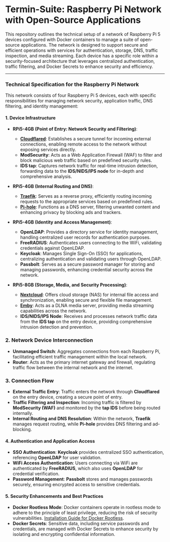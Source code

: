 # Termin-Suite: Raspberry Pi Network with Open-Source Applications

This repository outlines the technical setup of a network of Raspberry Pi 5 devices configured with Docker containers to manage a suite of open-source applications. The network is designed to support secure and efficient operations with services for authentication, storage, DNS, traffic inspection, and media streaming. Each device has a specific role within a security-focused architecture that leverages centralized authentication, traffic filtering, and Docker Secrets to enhance security and efficiency.

---

### Technical Specification for the Raspberry Pi Network

This network consists of four Raspberry Pi 5 devices, each with specific responsibilities for managing network security, application traffic, DNS filtering, and identity management:

#### 1. **Device Infrastructure**

   - **RPi5-4GB (Point of Entry: Network Security and Filtering)**:
     - **[Cloudflared](https://developers.cloudflare.com/cloudflare-one/connections/connect-networks)**: Establishes a secure tunnel for incoming external connections, enabling remote access to the network without exposing services directly.
     - **ModSecurity**: Acts as a Web Application Firewall (WAF) to filter and block malicious web traffic based on predefined security rules.
     - **IDS tap**: Captures network traffic for real-time intrusion detection, forwarding data to the **IDS/NIDS/IPS node** for in-depth and comprehensive analysis.

   - **RPi5-4GB (Internal Routing and DNS)**:
     - **[Traefik](https://doc.traefik.io/traefik)**: Serves as a reverse proxy, efficiently routing incoming requests to the appropriate services based on predefined rules.
     - **[Pi-hole](https://docs.pi-hole.net)**: Functions as a DNS server, filtering unwanted content and enhancing privacy by blocking ads and trackers.

   - **RPi5-4GB (Identity and Access Management)**:
     - **OpenLDAP**: Provides a directory service for identity management, handling centralized user records for authentication purposes.
     - **FreeRADIUS**: Authenticates users connecting to the WiFi, validating credentials against OpenLDAP.
     - **Keycloak**: Manages Single Sign-On (SSO) for applications, centralizing authentication and validating users through OpenLDAP.
     - **Passbolt**: Serves as a secure password manager for storing and managing passwords, enhancing credential security across the network.

   - **RPi5-8GB (Storage, Media, and Security Processing)**:
     - **[Nextcloud](https://docs.nextcloud.com/server/latest/admin_manual)**: Offers cloud storage (NAS) for internal file access and synchronization, enabling secure and flexible file management.
     - **[Emby](https://emby.media/support/articles/Home.html)**: Acts as a DLNA media server, providing media streaming capabilities across the network.
     - **IDS/NIDS/IPS Node**: Receives and processes network traffic data from the **IDS tap** on the entry device, providing comprehensive intrusion detection and prevention.

### 2. Network Device Interconnection

   - **Unmanaged Switch**: Aggregates connections from each Raspberry Pi, facilitating efficient traffic management within the local network.
   - **Router**: Acts as the primary internet gateway and firewall, regulating traffic flow between the internal network and the internet.

### 3. Connection Flow

   - **External Traffic Entry**: Traffic enters the network through **Cloudflared** on the entry device, creating a secure point of entry.
   - **Traffic Filtering and Inspection**: Incoming traffic is filtered by **ModSecurity (WAF)** and monitored by the **tap IDS** before being routed internally.
   - **Internal Routing and DNS Resolution**: Within the network, **Traefik** manages request routing, while **Pi-hole** provides DNS filtering and ad-blocking.

#### 4. **Authentication and Application Access**
   - **SSO Authentication**: **Keycloak** provides centralized SSO authentication, referencing **OpenLDAP** for user validation.
   - **WiFi Access Authentication**: Users connecting via WiFi are authenticated by **FreeRADIUS**, which also uses **OpenLDAP** for credential verification.
   - **Password Management**: **Passbolt** stores and manages passwords securely, ensuring encrypted access to sensitive credentials.

#### 5. **Security Enhancements and Best Practices**
   - **Docker Rootless Mode**: Docker containers operate in rootless mode to adhere to the principle of least privilege, reducing the risk of security vulnerabilities. [Installation Guide for Docker Rootless](https://docs.docker.com/engine/security/rootless/).
   - **Docker Secrets**: Sensitive data, including service passwords and credentials, are managed with Docker Secrets to enhance security by isolating and encrypting confidential information.
